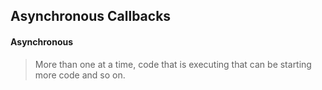## Asynchronous Callbacks

#### Asynchronous
> More than one at a time, code that is executing that can be starting more code and so on.
